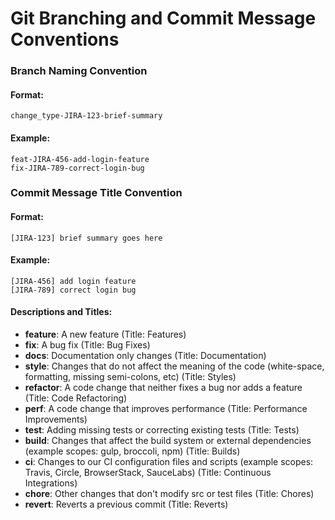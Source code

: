 # Git Branching and Commit Message Conventions

### Branch Naming Convention

#### Format:

```
change_type-JIRA-123-brief-summary
```

#### Example:

```
feat-JIRA-456-add-login-feature
fix-JIRA-789-correct-login-bug
```

### Commit Message Title Convention

#### Format:

```
[JIRA-123] brief summary goes here
```

#### Example:

```
[JIRA-456] add login feature
[JIRA-789] correct login bug
```

#### Descriptions and Titles:

-   **feature**: A new feature (Title: Features)
-   **fix**: A bug fix (Title: Bug Fixes)
-   **docs**: Documentation only changes (Title: Documentation)
-   **style**: Changes that do not affect the meaning of the code (white-space, formatting, missing semi-colons, etc) (Title: Styles)
-   **refactor**: A code change that neither fixes a bug nor adds a feature (Title: Code Refactoring)
-   **perf**: A code change that improves performance (Title: Performance Improvements)
-   **test**: Adding missing tests or correcting existing tests (Title: Tests)
-   **build**: Changes that affect the build system or external dependencies (example scopes: gulp, broccoli, npm) (Title: Builds)
-   **ci**: Changes to our CI configuration files and scripts (example scopes: Travis, Circle, BrowserStack, SauceLabs) (Title: Continuous Integrations)
-   **chore**: Other changes that don't modify src or test files (Title: Chores)
-   **revert**: Reverts a previous commit (Title: Reverts)
